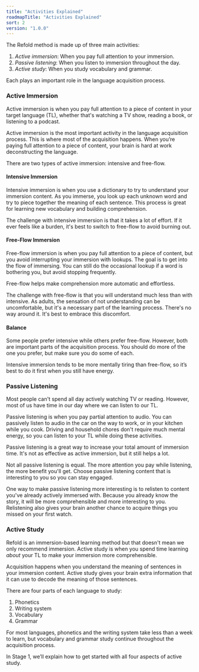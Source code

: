 ```yaml
---
title: "Activities Explained"
roadmapTitle: "Activities Explained"
sort: 2
version: "1.0.0"
---
```


The Refold method is made up of three main activities:
1. *Active immersion*: When you pay full attention to your immersion.
1. *Passive listening*: When you listen to immersion throughout the day.
1. *Active study*: When you study vocabulary and grammar.

Each plays an important role in the language acquisition process.

### Active Immersion
Active immersion is when you pay full attention to a piece of content in your target language (TL), whether that's watching a TV show, reading a book, or listening to a podcast.

Active immersion is the most important activity in the language acquisition process. This is where most of the acquisition happens. When you’re paying full attention to a piece of content, your brain is hard at work deconstructing the language.

There are two types of active immersion: intensive and free-flow.

#### Intensive Immersion
Intensive immersion is when you use a dictionary to try to understand your immersion content. As you immerse, you look up each unknown word and try to piece together the meaning of each sentence. This process is great for learning new vocabulary and building comprehension.

The challenge with intensive immersion is that it takes a lot of effort. If it ever feels like a burden, it's best to switch to free-flow to avoid burning out.

#### Free-Flow Immersion
Free-flow immersion is when you pay full attention to a piece of content, but you avoid interrupting your immersion with lookups. The goal is to get into the flow of immersing. You can still do the occasional lookup if a word is bothering you, but avoid stopping frequently.

Free-flow helps make comprehension more automatic and effortless.

The challenge with free-flow is that you will understand much less than with intensive. As adults, the sensation of not understanding can be uncomfortable, but it's a necessary part of the learning process. There's no way around it. It's best to embrace this discomfort.

#### Balance
Some people prefer intensive while others prefer free-flow. However, both are important parts of the acquisition process. You should do more of the one you prefer, but make sure you do some of each.

Intensive immersion tends to be more mentally tiring than free-flow, so it’s best to do it first when you still have energy.

### Passive Listening
Most people can't spend all day actively watching TV or reading. However, most of us have time in our day where we can listen to our TL.

Passive listening is when you pay partial attention to audio. You can passively listen to audio in the car on the way to work, or in your kitchen while you cook. Driving and household chores don't require much mental energy, so you can listen to your TL while doing these activities.

Passive listening is a great way to increase your total amount of immersion time. It's not as effective as active immersion, but it still helps a lot.

Not all passive listening is equal. The more attention you pay while listening, the more benefit you'll get. Choose passive listening content that is interesting to you so you can stay engaged.

One way to make passive listening more interesting is to relisten to content you've already actively immersed with. Because you already know the story, it will be more comprehensible and more interesting to you. Relistening also gives your brain another chance to acquire things you missed on your first watch.

### Active Study
Refold is an immersion-based learning method but that doesn't mean we only recommend immersion. Active study is when you spend time learning *about* your TL to make your immersion more comprehensible.

Acquisition happens when you understand the meaning of sentences in your immersion content. Active study gives your brain extra information that it can use to decode the meaning of those sentences.

There are four parts of each language to study:
1. Phonetics
1. Writing system
1. Vocabulary
1. Grammar

For most languages, phonetics and the writing system take less than a week to learn, but vocabulary and grammar study continue throughout the acquisition process.

In Stage 1, we’ll explain how to get started with all four aspects of active study.
